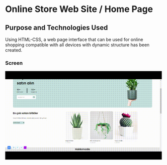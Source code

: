 <h1>Online Store Web Site / Home Page </h1>
<h2>Purpose and Technologies Used</h2>
Using HTML-CSS, a web page interface that can be used for online shopping compatible with all devices with dynamic structure has been created.

<h3>Screen</h3>

![](YesilZihin.gif)
